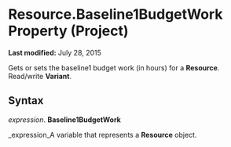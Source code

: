 
# Resource.Baseline1BudgetWork Property (Project)

 **Last modified:** July 28, 2015

Gets or sets the baseline1 budget work (in hours) for a  **Resource**. Read/write  **Variant**.

## Syntax

 _expression_. **Baseline1BudgetWork**

 _expression_A variable that represents a  **Resource** object.

